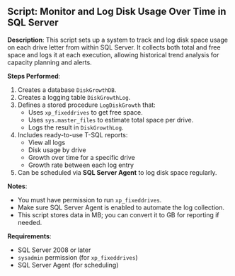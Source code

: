 ## Script: Monitor and Log Disk Usage Over Time in SQL Server

**Description**:
This script sets up a system to track and log disk space usage on each drive letter from within SQL Server. It collects both total and free space and logs it at each execution, allowing historical trend analysis for capacity planning and alerts.

**Steps Performed**:
1. Creates a database `DiskGrowthDB`.
2. Creates a logging table `DiskGrowthLog`.
3. Defines a stored procedure `LogDiskGrowth` that:
   - Uses `xp_fixeddrives` to get free space.
   - Uses `sys.master_files` to estimate total space per drive.
   - Logs the result in `DiskGrowthLog`.
4. Includes ready-to-use T-SQL reports:
   - View all logs
   - Disk usage by drive
   - Growth over time for a specific drive
   - Growth rate between each log entry
5. Can be scheduled via **SQL Server Agent** to log disk space regularly.

**Notes**:
- You must have permission to run `xp_fixeddrives`.
- Make sure SQL Server Agent is enabled to automate the log collection.
- This script stores data in MB; you can convert it to GB for reporting if needed.

**Requirements**:
- SQL Server 2008 or later
- `sysadmin` permission (for `xp_fixeddrives`)
- SQL Server Agent (for scheduling)
